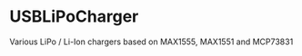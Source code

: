 USBLiPoCharger
==============

Various LiPo / Li-Ion chargers based on MAX1555, MAX1551 and MCP73831